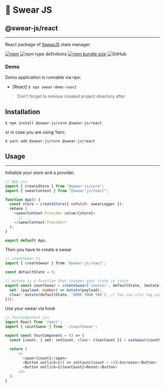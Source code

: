 # 🍭 Swear JS
## @swear-js/react
___
React package of [SwearJS](https://github.com/soundsnick/swear-js) state manager

[![npm](https://img.shields.io/npm/v/@swear-js/react?style=flat-square)](https://www.npmjs.com/package/@swear-js/react)
![npm type definitions](https://img.shields.io/npm/types/@swear-js/react?style=flat-square)
[![npm bundle size](https://img.shields.io/bundlephobia/minzip/@swear-js/react?style=flat-square)](https://bundlephobia.com/result?p=@swear-js/react)
![GitHub](https://img.shields.io/github/license/soundsnick/swear-js?style=flat-square)

### Demo
Demo application is runnable via npx:
- [React] `$ npx swear-demo-react`
> Don't forget to remove created project directory after


## Installation
```
$ npm install @swear-js/core @swear-js/react
```

or in case you are using Yarn:
```
$ yarn add @swear-js/core @swear-js/react
```

## Usage
___
Initialize your store and a provider.

```javascript
// App.jsx
import { createStore } from "@swear-js/core";
import { swearContext } from "@swear-js/react";

function App() {
  const store = createStore({ onPatch: swearLogger });
  return (
    <swearContext.Provider value={store}>
      // ...
    </swearContext.Provider>
  );
}

export default App;
```

Then you have to create a swear
```typescript
// countSwear.ts
import { createSwear } from '@swear-js/react';

const defaultState = 0;

// mutate is a function that changes your state in store
export const countSwear = createSwear('counter', defaultState, (mutate) => ({
  set: (payload: number) => mutate(payload),
  clear: mutate(defaultState, 'HERE YOUR TAG'), // You can also tag your store updates
}));
```

Use your swear via hook
```javascript
// YourComponent.jsx
import React from 'react';
import { countSwear } from './countSwear';

export const YourComponent = () => {
  const [count, { set: setCount, clear: clearCount }] = useSwear(countSwear);

  return (
      <>
        <span>{count}</span>
        <Button onClick={() => setCount(count + 1)}>Increase</Button>
        <Button onClick={clearCount}>Reset</Button>
      </>
  );
}
```
